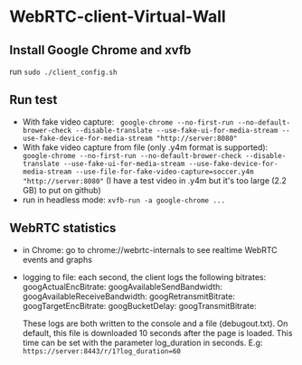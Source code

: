 # WebRTC-client-Virtual-Wall
## Install Google Chrome and xvfb
run ``` sudo ./client_config.sh ```

## Run test
- With fake video capture: ``` google-chrome --no-first-run --no-default-brower-check --disable-translate --use-fake-ui-for-media-stream --use-fake-device-for-media-stream "http://server:8080"```
- With fake video capture from file (only .y4m format is supported): ``` google-chrome --no-first-run --no-default-brower-check --disable-translate --use-fake-ui-for-media-stream --use-fake-device-for-media-stream --use-file-for-fake-video-capture=soccer.y4m "http://server:8080"```
  (I have a test video in .y4m but it's too large (2.2 GB) to put on github)
- run in headless mode: ``` xvfb-run -a google-chrome ... ``` 

## WebRTC statistics
- in Chrome: go to chrome://webrtc-internals to see realtime WebRTC events and graphs
- logging to file: each second, the client logs the following bitrates:
  googActualEncBitrate: 
  googAvailableSendBandwidth: 
  googAvailableReceiveBandwidth: 
  googRetransmitBitrate: 
  googTargetEncBitrate: 
  googBucketDelay: 
  googTransmitBitrate: 

  These logs are both written to the console and a file (debugout.txt). On default, this file is downloaded 10 seconds after the page is loaded. This time can be set with the parameter log_duration in seconds. E.g: ``` https://server:8443/r/1?log_duration=60 ```
